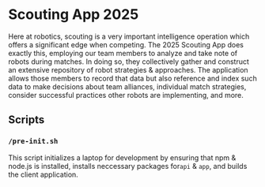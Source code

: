 # Scouting App 2025
Here at robotics, scouting is a very important intelligence operation which offers a significant edge when competing. The 2025 Scouting App does exactly this, employing our team members to analyze and take note of robots during matches. In doing so, they collectively gather and construct an extensive repository of robot strategies & approaches. The application allows those members to record that data but also reference and index such data to make decisions about team alliances, individual match strategies, consider successful practices other robots are implementing, and more. 

## Scripts 

### `/pre-init.sh`
This script initializes a laptop for development by ensuring that npm & node.js is installed, installs neccessary packages for`api` & `app`, and builds the client application. 
